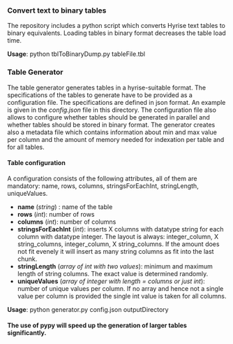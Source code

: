 ### Convert text to binary tables
The repository includes a python script which converts Hyrise text tables to binary equivalents. Loading tables in binary format decreases the table load time.

**Usage**:
python tblToBinaryDump.py tableFile.tbl

### Table Generator
The table generator generates tables in a hyrise-suitable format. The specifications of the tables to generate have to be provided as a configuration file. The specifications are defined in json format. An example is given in the *config.json* file in this directory. The configuration file also allows to configure whether tables should be generated in parallel and whether tables should be stored in binary format. The generator creates also a metadata file which contains information about min and max value per column and the amount of memory needed for indexation per table and for all tables.

#### Table configuration

A configuration consists of the following attributes, all of them are mandatory: name, rows, columns, stringsForEachInt, stringLength, uniqueValues.

- **name** (*string*) : name of the table
- **rows** (*int*): number of rows
- **columns** (*int*): number of columns
- **stringsForEachInt** (*int*): inserts X columns with datatype string for each column with datatype integer. The layout is always: integer_column, X string_columns, integer_column, X string_columns. If the amount does not fit evenely it will insert as many string columns as fit into the last chunk.
- **stringLength** (*array of int with two values*): minimum and maximum length of string columns. The exact value is determined randomly.
- **uniqueValues** (*array of integer with length = columns or just int*): number of unique values per column. If no array and hence not a single value per column is provided the single int value is taken for all columns.

**Usage**:
python generator.py config.json outputDirectory

#### The use of pypy will speed up the generation of larger tables significantly.